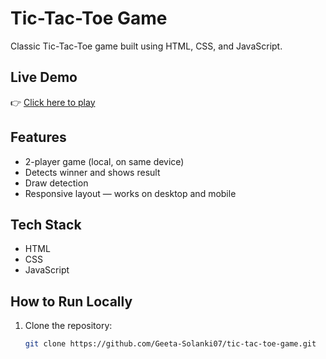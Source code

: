 # Tic-Tac-Toe Game

Classic Tic-Tac-Toe game built using HTML, CSS, and JavaScript.

## Live Demo
👉 [Click here to play](https://geeta-solanki07.github.io/tic-tac-toe-game/)

## Features
- 2-player game (local, on same device)
- Detects winner and shows result
- Draw detection
- Responsive layout — works on desktop and mobile

## Tech Stack
- HTML
- CSS
- JavaScript

## How to Run Locally
1. Clone the repository:
   ```bash
   git clone https://github.com/Geeta-Solanki07/tic-tac-toe-game.git
